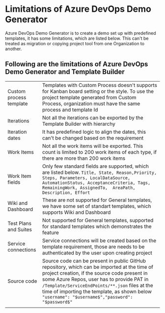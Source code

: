 # Limitations of Azure DevOps Demo Generator

Azure DevOps Demo Generator is to create a demo set up with predefined templates, it has some limitations, which are listed below. This can't be treated as migration or copying project tool from one Organization to another.

## Following are the limitations of Azure DevOps Demo Generator and Template Builder

|||
|------|-----|
|Custom process template| Templates with Custom Process doesn't supports for Kanban board setting or the style. To use the project template generated from Custom Process, organization must have the same process and  template Id|
| Iterations| Not all the iterations can be exported by the Template Builder with hierarchy|
|Iteration dates| It has predefined logic to align the dates, this can't be changed based on the requirement |
| Work Items | Not all the work items will be exported. This count is limited to 200 work items of each type, if there are more than 200 work items |
|Work Item fields|Only few standard fields are supported, which are listed below. ```Title, State, Reason,Priority, Steps, Parameters, LocalDataSource, AutomationStatus, AcceptanceCriteria, Tags, RemainingWork, AssignedTo,  AreaPath, Description, Effort```|
| Wiki and Dashboard | These are not supported for General templates, we have some set of standart templates, which supports Wiki and Dashboard|
|Test Plans and Suites| Not supported for General templates, supported for standard templates which demonstrates the feature|
|Service connections|Service connections will be created based on the template requirement, those are needs to be authenticated by the user upon creating project|
|Source code| Source code can be present in public GitHub repository, which can be imported at the time of project creation, if the source code present in some Azure Repos, user has to provide PAT in ```/Template/ServiceEndPoints/**.json``` files at the time of importing the template, as shown below ```"username": "$username$","password": "$password$"``` |
|||

